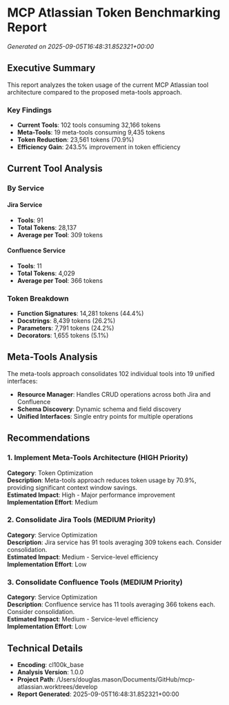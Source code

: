 # MCP Atlassian Token Benchmarking Report

*Generated on 2025-09-05T16:48:31.852321+00:00*

## Executive Summary

This report analyzes the token usage of the current MCP Atlassian tool architecture compared to the proposed meta-tools approach.

### Key Findings

- **Current Tools**: 102 tools consuming 32,166 tokens
- **Meta-Tools**: 19 meta-tools consuming 9,435 tokens  
- **Token Reduction**: 23,561 tokens (70.9%)
- **Efficiency Gain**: 243.5% improvement in token efficiency

## Current Tool Analysis

### By Service

#### Jira Service
- **Tools**: 91
- **Total Tokens**: 28,137
- **Average per Tool**: 309 tokens

#### Confluence Service
- **Tools**: 11
- **Total Tokens**: 4,029
- **Average per Tool**: 366 tokens

### Token Breakdown
- **Function Signatures**: 14,281 tokens (44.4%)
- **Docstrings**: 8,439 tokens (26.2%)
- **Parameters**: 7,791 tokens (24.2%)
- **Decorators**: 1,655 tokens (5.1%)

## Meta-Tools Analysis

The meta-tools approach consolidates 102 individual tools into 19 unified interfaces:

- **Resource Manager**: Handles CRUD operations across both Jira and Confluence
- **Schema Discovery**: Dynamic schema and field discovery
- **Unified Interfaces**: Single entry points for multiple operations

## Recommendations


### 1. Implement Meta-Tools Architecture (HIGH Priority)

**Category**: Token Optimization  
**Description**: Meta-tools approach reduces token usage by 70.9%, providing significant context window savings.  
**Estimated Impact**: High - Major performance improvement  
**Implementation Effort**: Medium

### 2. Consolidate Jira Tools (MEDIUM Priority)

**Category**: Service Optimization  
**Description**: Jira service has 91 tools averaging 309 tokens each. Consider consolidation.  
**Estimated Impact**: Medium - Service-level efficiency  
**Implementation Effort**: Low

### 3. Consolidate Confluence Tools (MEDIUM Priority)

**Category**: Service Optimization  
**Description**: Confluence service has 11 tools averaging 366 tokens each. Consider consolidation.  
**Estimated Impact**: Medium - Service-level efficiency  
**Implementation Effort**: Low

## Technical Details

- **Encoding**: cl100k_base
- **Analysis Version**: 1.0.0
- **Project Path**: /Users/douglas.mason/Documents/GitHub/mcp-atlassian.worktrees/develop
- **Report Generated**: 2025-09-05T16:48:31.852321+00:00
